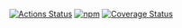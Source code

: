 [![Actions Status](https://github.com/github/linguist/workflows/Node.js%20CI/badge.svg)](https://github.com/github/linguist/actions)
[![npm](https://img.shields.io/npm/v/dynamodb-datamodel.svg)](https://www.npmjs.com/package/dynamodb-datamodel)
[![Coverage Status](https://coveralls.io/repos/github/jasonuwbadger/dynamodb-datamodel/badge.svg)](https://coveralls.io/github/jasonuwbadger/dynamodb-datamodel)
